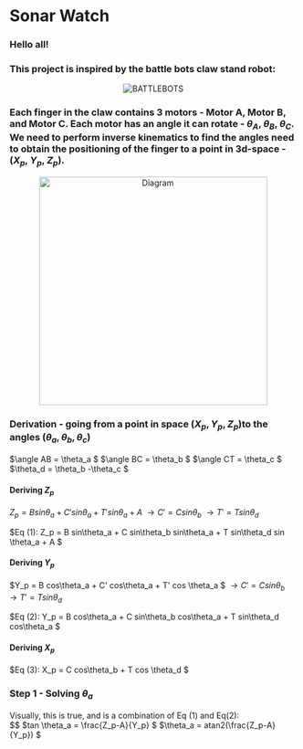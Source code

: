 # Sonar Watch

### Hello all! 

### This project is inspired by the battle bots claw stand robot:

<div align="center">
  <img src="assets/BattleBots.gif" alt="BATTLEBOTS" />
</div>


### Each finger in the claw contains 3 motors - Motor A, Motor B, and Motor C. Each motor has an angle it can rotate  - $\theta_A$, $\theta_B$, $\theta_C$. We need to perform inverse kinematics to find the angles need to obtain the positioning of the finger to a point in 3d-space - ($X_p$, $Y_p$, $Z_p$).   


<div align="center">
  <img src="assets/Ball_and_Stick_Diagram.png" alt="Diagram" width="400"/>
</div>


### Derivation - going from a point in space $(X_p,Y_p,Z_p)$to the angles $(θ_a, θ_b, θ_c)$

$\angle AB   =  \theta_a $
$\angle BC   =  \theta_b $
$\angle CT   =  \theta_c $
$\theta_d   =  \theta_b -\theta_c $

#### Deriving $Z_p$

$Z_p = B sin\theta_a   +   C' sin\theta_a   +   T'  sin \theta_a   +   A$
$\rightarrow   C'   =   C sin\theta_b$
$\rightarrow   T'   =   T sin\theta_d$

$Eq  (1):  Z_p = B sin\theta_a   +   C sin\theta_b sin\theta_a   +   T sin\theta_d  sin \theta_a  +   A $

#### Deriving $Y_p$

$Y_p = B cos\theta_a   +   C' cos\theta_a   +   T'  cos \theta_a $
$\rightarrow   C'   =   C sin\theta_b$
$\rightarrow   T'   =   T sin\theta_d$

$Eq  (2):  Y_p = B cos\theta_a   +   C sin\theta_b cos\theta_a   +   T sin\theta_d  cos\theta_a $
 
#### Deriving $X_p$

$Eq  (3):   X_p =   C cos\theta_b   +   T  cos \theta_d $

### Step 1 - Solving $\theta_a$

Visually, this is true, and is a combination of Eq (1) and Eq(2):  
$$
$tan \theta_a   =   \frac{Z_p-A}{Y_p} $
$\theta_a   =   atan2(\frac{Z_p-A}{Y_p}) $